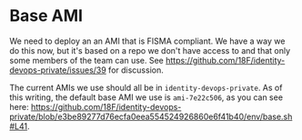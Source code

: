 # Base AMI

We need to deploy an an AMI that is FISMA compliant.  We have a way we do this
now, but it's based on a repo we don't have access to and that only some members
of the team can use.  See
https://github.com/18F/identity-devops-private/issues/39 for discussion.

The current AMIs we use should all be in `identity-devops-private`.  As of this
writing, the default base AMI we use is `ami-7e22c506`, as you can see here:
https://github.com/18F/identity-devops-private/blob/e3be89277d76ecfa0eea554524926860e6f41b40/env/base.sh#L41.
